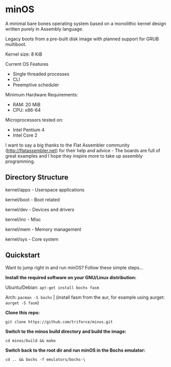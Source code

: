minOS
=====

A minimal bare bones operating system based on a monolithic kernel design written purely in Assembly language.

Legacy boots from a pre-built disk image with planned support for GRUB multiboot.

Kernel size: 8 KiB

Current OS Features
* Single threaded processes
* CLI
* Preemptive scheduler

Minimum Hardware Requirements:

* RAM: 20 MiB
* CPU: x86-64

Microprocessors tested on:

* Intel Pentium 4
* Intel Core 2

I want to say a big thanks to the Flat Assembler community (http://flatassembler.net) for their help and advice - The boards are full of great examples and I hope they inspire more to take up assembly programming.

Directory Structure
-------------------
kernel\/apps - Userspace applications

kernel\/boot - Boot related

kernel\/dev  - Devices and drivers

kernel\/inc  - Misc

kernel\/mem  - Memory management

kernel\/sys  - Core system

Quickstart
----------
<p>Want to jump right in and run minOS? Follow these simple steps...</p>

<p><strong>Install the required software on your GNU/Linux distribution:</strong></p>
<p>Ubuntu/Debian: <code>apt-get install bochs fasm</code></p>
<p>Arch: <code>pacman -S bochs</code> | (install fasm from the aur, for example using aurget: <code>aurget -S fasm</code>)</p>

<p><strong>Clone this repo:</strong></p>
<code>git clone https://github.com/triforce/minos.git</code>

<p><strong>Switch to the minos build directory and build the image:</strong></p>
<code>cd minos/build && make</code>

<p><strong>Switch back to the root dir and run minOS in the Bochs emulator:</strong></p>
<code>cd .. && bochs -f emulators/bochs-\<ubuntu|arch\></code>
